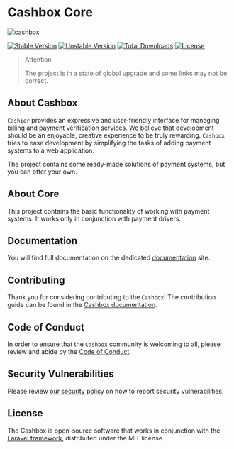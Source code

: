 # Cashbox Core

![cashbox](https://preview.dragon-code.pro/cashbox/core.svg?brand=laravel)

[![Stable Version][badge_stable]][link_packagist]
[![Unstable Version][badge_unstable]][link_packagist]
[![Total Downloads][badge_downloads]][link_packagist]
[![License][badge_license]][link_license]

> Attention
>
> The project is in a state of global upgrade and some links may not be correct.

## About Cashbox

`Cashier` provides an expressive and user-friendly interface for managing billing and payment verification services.
We believe that development should be an enjoyable, creative experience to be truly rewarding.
`Cashbox` tries to ease development by simplifying the tasks of adding payment systems to a web application.

The project contains some ready-made solutions of payment systems, but you can offer your own.

## About Core

This project contains the basic functionality of working with payment systems.
It works only in conjunction with payment drivers.

## Documentation

You will find full documentation on the dedicated [documentation](https://cashbox.github.io/docs) site.

## Contributing

Thank you for considering contributing to the `Cashbox`!
The contribution guide can be found in the [Cashbox documentation](https://cashbox.github.io/docs).

## Code of Conduct

In order to ensure that the `Cashbox` community is welcoming to all, please review and abide by
the [Code of Conduct](https://cashbox.github.io/docs).

## Security Vulnerabilities

Please review [our security policy](https://cashbox.github.io/docs) on how to report security vulnerabilities.

## License

The Cashbox is open-source software that works in conjunction with
the [Laravel framework](https://laravel.com/), distributed under the MIT license.

[badge_downloads]:      https://img.shields.io/packagist/dt/cashbox/core.svg?style=flat-square

[badge_license]:        https://img.shields.io/packagist/l/cashbox/core.svg?style=flat-square

[badge_stable]:         https://img.shields.io/github/v/release/cashbox/core?label=stable&style=flat-square

[badge_unstable]:       https://img.shields.io/badge/unstable-dev--main-orange?style=flat-square

[link_license]:         LICENSE

[link_packagist]:       https://packagist.org/packages/cashbox/core
